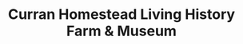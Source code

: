 ---
layout: repo
title: "Curran Homestead Living History Farm & Museum"
id: 3081
permalink: repos/3081/
---